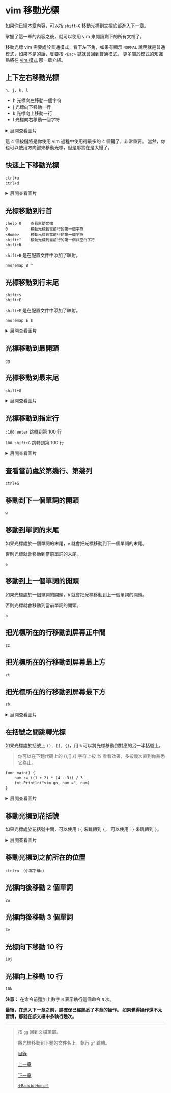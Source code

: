 # vim 移動光標

如果你已經本章內容，可以按 `shift+G` 移動光標到文檔底部進入下一章。

掌握了這一章的內容之後，就可以使用 vim 來閱讀剩下的所有文檔了。

移動光標 vim 需要處於普通模式，看下左下角，如果有顯示 `NORMAL`
說明就是普通模式，如果不是的話，隻要按 `<Esc>` 鍵就會回到普通模式。
更多關於模式的知識點將在 [vim 模式](README_vim_2_mode.md) 那一章介紹。

## 上下左右移動光標

```
h, j, k, l
```

* h 光標向左移動一個字符
* j 光標向下移動一行
* k 光標向上移動一行
* l 光標向右移動一個字符

<details>
<summary>展開查看圖片</summary>
<img src="../../images/vim_1.2_move_cursor_01.gif" alt="vim_1.2_move_cursor_01.gif" />
</details>

這 4 個按鍵將是你使用 vim 過程中使用得最多的 4 個鍵了，非常重要。
當然，你也可以使用方向鍵來移動光標，但是那實在是太慢了。

## 快速上下移動光標

```
ctrl+u
ctrl+d
```

<details>
<summary>展開查看圖片</summary>
<img src="../../images/vim_1.2_move_cursor_02.gif" alt="vim_1.2_move_cursor_02.gif" />
</details>

## 光標移動到行首

```
:help 0    查看幫助文檔
0          移動光標到當前行的第一個字符
<Home>     移動光標到當前行的第一個字符
shift+^    移動光標到當前行的第一個非空白字符
shift+B
```

`shift+B` 是在配置文件中添加了映射。

```
nnoremap B ^
```

## 光標移動到行末尾

```
shift+$
shift+E
```

`shift+E` 是在配置文件中添加了映射。

```
nnoremap E $
```

<details>
<summary>展開查看圖片</summary>
<img src="../../images/vim_1.2_move_cursor_03.gif" alt="vim_1.2_move_cursor_03.gif" />
</details>

## 光標移動到最開頭

```
gg
```

## 光標移動到最末尾

```
shift+G
```

<details>
<summary>展開查看圖片</summary>
<img src="../../images/vim_1.2_move_cursor_04.gif" alt="vim_1.2_move_cursor_04.gif" />
</details>

## 光標移動到指定行

`:100 enter` 跳轉到第 100 行

`100 shift+G` 跳轉到第 100 行

<details>
<summary>展開查看圖片</summary>
<img src="../../images/vim_1.2_move_cursor_05.gif" alt="vim_1.2_move_cursor_05.gif" />
</details>

## 查看當前處於第幾行、第幾列

```
ctrl+G
```

## 移動到下一個單詞的開頭

```
w
```

## 移動到單詞的末尾

如果光標處於一個單詞的末尾，`e` 就會把光標移動到下一個單詞的末尾。

否則光標就會移動到當前單詞的末尾。

```
e
```

## 移動到上一個單詞的開頭

如果光標處於一個單詞的開頭，`b` 就會把光標移動到上一個單詞的開頭。

否則光標就會移動到當前單詞的開頭。

```
b
```

## 把光標所在的行移動到屏幕正中間

```
zz
```

## 把光標所在的行移動到屏幕最上方

```
zt
```

## 把光標所在的行移動到屏幕最下方

```
zb
```

<details>
<summary>展開查看圖片</summary>
<img src="../../images/vim_1.2_move_cursor_06.gif" alt="vim_1.2_move_cursor_06.gif" />
</details>

## 在括號之間跳轉光標

如果光標處於括號上 `(), [], {}`，用 `%` 可以將光標移動到對應的另一半括號上。

> 你可以在下麵代碼上的 (),[],{} 字符上按 % 看看效果，多按幾次直到你熟悉它為止。

```
func main() {
	num := ((1 + 2) * (4 - 3)) / 3
	fmt.Println("vim-go, num =", num)
}
```

<details>
<summary>展開查看圖片</summary>
<img src="../../images/vim_1.2_move_cursor_07.gif" alt="vim_1.2_move_cursor_07.gif" />
</details>

## 移動光標到花括號

如果光標處於花括號中間，可以使用 `[{` 來跳轉到 `{`，
可以使用 `]}` 來跳轉到 `}`。

<details>
<summary>展開查看圖片</summary>
<img src="../../images/vim_1.2_move_cursor_08.gif" alt="vim_1.2_move_cursor_08.gif" />
</details>

## 移動光標到之前所在的位置

```
ctrl+o （小寫字母o）
```

## 光標向後移動 2 個單詞

```
2w
```

## 光標向後移動 3 個單詞

```
3e
```

## 光標向下移動 10 行

```
10j
```

## 光標向上移動 10 行

```
10k
```

**注意：** 在命令前麵加上數字 `N` 表示執行這個命令 `N` 次。

**最後，在進入下一章之前，請確保已經熟悉了本章的操作。
如果覺得操作還不太習慣，那就在該文檔中多執行幾次。**

* * *

> 按 `gg` 回到文檔頂部。
>
> 將光標移動到下麵的文件名上，執行 `gf` 跳轉。
>
> [目錄](README.md)
>
> [上一章](README_vim_1.1_open_close.md)
>
> [下一章](README_vim_1.3_search.md)
>
> <a href='https://github.com/MDGSF/MyVim'><small>↑Back to Home↑</small></a>

